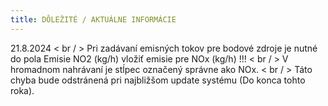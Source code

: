 ```yaml
---
title: DÔLEŽITÉ / AKTUÁLNE INFORMÁCIE
---
```

21.8.2024 < br / >
Pri zadávaní emisných tokov pre bodové zdroje je nutné  do pola Emisie NO2 (kg/h) vložiť emisie pre NOx (kg/h) !!! < br / >
V hromadnom nahrávaní je stĺpec označený správne ako NOx. < br / >
Táto chyba bude odstránená pri najbližšom update systému (Do konca tohto roka).
 

